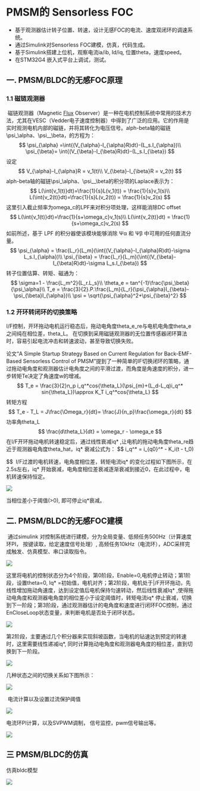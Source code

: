 # PMSM的 Sensorless FOC



- 基于观测器估计转子位置、转速，设计无感FOC的电流、速度双闭环的调速系统。
- 通过Simulink对Sensorless FOC建模，仿真，代码生成。
- 基于Simulink搭建上位机，观察电流ia/ib, Id/iq, 位置theta，速度speed。
- 在STM32G4 嵌入式平台上调试，测试。

## 一.  PMSM/BLDC的无感FOC原理

###  1.1 磁链观测器

​     磁链观测器（Magnetic [Flux](https://so.csdn.net/so/search?q=Flux&spm=1001.2101.3001.7020) Observer）是一种在电机控制系统中常用的技术方法，尤其在VESC（Vedder电子速度控制器）中得到了广泛的应用。它的作用是实时观测电机内部的磁链，并将其转化为电压信号。alph-beta轴的磁链\psi_\alpha、\psi__\beta，的方程为：
$$
\psi_{\alpha} =\int{(V_{\alpha}-I_{\alpha}R)dt}-(L_s.I_{\alpha})\\
\psi_{\beta}= \int{(V_{\beta}-I_{\beta}R)dt}-(L_s.I_{\beta})
$$
设定
$$
V_{\alpha}-I_{\alpha}R = v_1(t)\\
V_{\beta}-I_{\beta}R = v_2(t)
$$
alph-beta轴的磁链\psi_\alpha、\psi__\beta的积分项的Laplace表示为：
$$
L(\int{v_1(t)}dt)=\frac{1}{s}L(v_1(t)) = \frac{1}{s}v_1(s)\\
L(\int{v_2(t)}dt)=\frac{1}{s}L(v_2(t)) = \frac{1}{s}v_2(s)
$$
这里引入截止频率为omega_c的LPF来对积分项处理，这样能消除DC offset
$$
L(\int{v_1(t)}dt)=\frac{1}{s+\omega_c}v_1(s)\\
L(\int{v_2(t)}dt) = \frac{1}{s+\omega_c}v_2(s)
$$
如前所述，基于 LPF 的积分器使该模块能够消除 Ψα 和 Ψβ 中可用的任何直流分量。
$$
\psi_{\alpha} = \frac{L_r}{L_m}(\int{(V_{\alpha}-I_{\alpha}R)dt}-\sigma L_s.I_{\alpha})\\
\psi_{\beta} = \frac{L_r}{L_m}(\int{(V_{\beta}-I_{\beta}R)dt}-\sigma L_s.I_{\beta})
$$
转子位置估算、转矩、磁通为：
$$
\sigma=1 - \frac{L_m^2}{L_r.L_s}\\
\theta_e = tan^{-1}\frac{\psi_\beta}{\psi_\alpha}\\
T_e = \frac{3}{2}.P.\frac{L_m}{L_r}(\psi_{\alpha}I_{\beta}-\psi_{\beta}I_{\alpha})\\
\psi = \sqrt{\psi_{\alpha}^2+\psi_{\beta}^2}
$$


### 1.2 开环转闭环的切换策略

​    I/F控制，开环拖动电机运行稳态后，拖动电角度theta_e_re与电机电角度theta_e之间纯在相位差，theta_L。 在切换到采用磁链观测器的无位置传感器闭环算法时，容易引起电流冲击和转速波动，甚至导致切换失败。

论文“A Simple Startup Strategy Based on Current Regulation for Back-EMF-Based Sensorless Control of PMSM”提到了一种简单的IF切换闭环的策略，通过拖动电角度和观测器估计电角度之间的平滑过渡，而角度是角速度的积分，进一步转矩Te决定了角速度w的增减。
$$
T_e = \frac{3}{2}n_p i_q^*cos{\theta_L}(\psi_{m}+(L_d-L_q)i_q^* sin{\theta_L})\approx K_T i_q^*cos{\theta_L}
$$
转矩方程
$$
T_e - T_L = J\frac{\Omega_r}{dt}= \frac{J}{n_p}\frac{\omega_r}{dt}
$$
功率角theta_L
$$
\frac{d\theta_L}{dt} = \omega_r - \omega_e
$$
在I/F开环拖动电机转速稳定后，通过线性衰减iq\* ,让电机的拖动电角度theta_re趋近于观测器电角度theta_hat，iq\* 衰减公式为：
$$
i_q^* = i_{q0}^* - K_i(t - t_0)
$$
​       I/F过渡的电机转速，电角度相位差，转矩电流iq\* 的变化过程如下图所示，在2.5s左右，iq\* 开始衰减，电角度相位差衰减逐渐衰减到接近0，在此过程中，电机转速保持恒定。



![](.\img\02\Iq_decay_set_02.png)

当相位差小于阈值(>0), 即可停止iq\*衰减。



## 二.  PMSM/BLDC的无感FOC建模



​          通过simulink 对控制系统进行建模，分为全局变量、低频任务500Hz（计算速度环PI， 按键读取，给定速度信号处理）, 高频任务10kHz（电流环），ADC采样完成触发、仿真模型、串口读取指令。

![](.\img\02\Sensorless_FOC_SYS_02.png)



​         这里将电机的控制状态分为4个阶段，第0阶段，Enable=0,电机停止转动；第1阶段，设置theta=0, Iq\* =初始值，电机对齐；第2阶段，电机处于|/F开环拖动，先线性增加拖动角速度，达到设定值后电机保持匀速转动，然后线性衰减Iq\* ,使得拖动电角度和观测器电角度的相位差小于设定阈值时，转矩电流iq\* 停止衰减，切换到下一阶段；第3阶段，通过观测器估计的电角度和速度进行闭环FOC控制，通过EnCloseLoop状态变量，来判断电机是否处于闭环状态。

![](.\img\02\FOC_Change_Strategy_01.png)

​       第2阶段，主要通过几个积分器来实现斜坡函数，当电机的钻速达到预定的转速时，这里需要线性递减iq\*, 同时计算拖动电角度和观测器电角度的相位差，直到切换到下一阶段。

![](.\img\02\Iq_ramp_decay_code_02.png)



几种状态之间的切换关系如下图所示：

![](.\img\02\stateflow_foc_02.png)

​      电流计算以及设置过流保护阈值

![](.\img\02\Current_read_02.png)



电流环PI计算，以及SVPWM调制， 信号监控，pwm信号输出等。

![](.\img\02\CurrentLoop_SVPWM_Gen_02.png)

## 三  PMSM/BLDC的仿真



仿真bldc模型

![](.\img\02\Sim_Plant_02.png)
